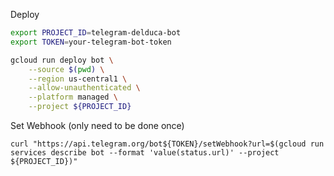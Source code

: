 
Deploy

```bash
export PROJECT_ID=telegram-delduca-bot
export TOKEN=your-telegram-bot-token
```

```bash
gcloud run deploy bot \
    --source $(pwd) \
    --region us-central1 \
    --allow-unauthenticated \
    --platform managed \
    --project ${PROJECT_ID}
```

Set Webhook (only need to be done once)

```shell
curl "https://api.telegram.org/bot${TOKEN}/setWebhook?url=$(gcloud run services describe bot --format 'value(status.url)' --project ${PROJECT_ID})"
```
